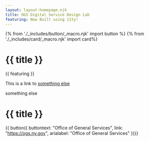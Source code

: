 ```yaml
---
layout: layout-homepage.njk
title: OGS Digital Service Design Lab
featuring: Now Built using 11ty!
---
```

{% from './_includes/button/_macro.njk' import button %}
{% from './_includes/card/_macro.njk' import card%}
# {{ title }}

<p class="text-2xl font-bold"> {{ featuring }} </p>

This is a link to [something else](https://ogs.ny.gov)


something else
# {{ title }}

{{ button({ 
    buttontext: "Office of General Services",
    link: "https://ogs.ny.gov",
    arialabel: "Office of General Services"
})}}


